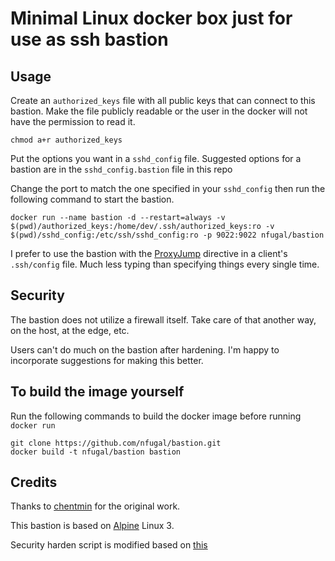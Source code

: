 # Minimal Linux docker box just for use as ssh bastion

## Usage

Create an `authorized_keys` file with all public keys that can connect to this bastion. Make the file publicly readable or the user in the docker will not have the permission to read it.

	chmod a+r authorized_keys

Put the options you want in a `sshd_config` file. Suggested options for a bastion are in the `sshd_config.bastion` file in this repo

Change the port to match the one specified in your `sshd_config` then run the following command to start the bastion. 

	docker run --name bastion -d --restart=always -v $(pwd)/authorized_keys:/home/dev/.ssh/authorized_keys:ro -v $(pwd)/sshd_config:/etc/ssh/sshd_config:ro -p 9022:9022 nfugal/bastion

I prefer to use the bastion with the [ProxyJump](https://www.redhat.com/sysadmin/ssh-proxy-bastion-proxyjump) directive in a client's `.ssh/config` file. Much less typing than specifying things every single time.

## Security

The bastion does not utilize a firewall itself. Take care of that another way, on the host, at the edge, etc.

Users can't do much on the bastion after hardening. I'm happy to incorporate suggestions for making this better.

## To build the image yourself

Run the following commands to build the docker image before running `docker run`

	git clone https://github.com/nfugal/bastion.git
	docker build -t nfugal/bastion bastion

## Credits

Thanks to [chentmin](https://github.com/chentmin/bastion) for the original work.

This bastion is based on [Alpine](https://hub.docker.com/_/alpine/) Linux 3.

Security harden script is modified based on [this](https://github.com/gliderlabs/docker-alpine/issues/56#issuecomment-125777140)
